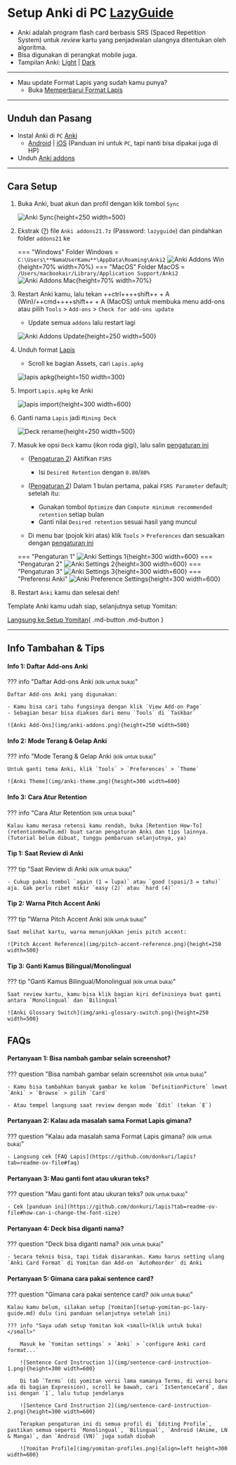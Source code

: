 # Setup Anki di PC [LazyGuide](https://lazyguidejp.github.io/jp-lazy-guide/setupAnki/)

- Anki adalah program flash card berbasis SRS (Spaced Repetition System) untuk _review_ kartu yang penjadwalan ulangnya ditentukan oleh algoritma.
- Bisa digunakan di perangkat mobile juga.
- Tampilan Anki: [Light](img/anki-pc-light.png) | [Dark](img/anki-pc-dark.png)

---

- Mau update Format Lapis yang sudah kamu punya?
    - Buka [Memperbarui Format Lapis](pembaruan-format-lapis.md)

---

## Unduh dan Pasang

- Instal Anki di `PC` [Anki](https://apps.ankiweb.net/)
    - [Android](https://play.google.com/store/apps/details?id=com.ichi2.anki&hl=en_US) | [iOS](https://apps.apple.com/us/app/ankimobile-flashcards/id373493387) (Panduan ini untuk `PC`, tapi nanti bisa dipakai juga di HP)
- Unduh [Anki addons](https://drive.google.com/drive/folders/1dfmYAp0eg_bhhAkohUISYaS6B6QOBtww?usp=sharing)

---

## Cara Setup
1. Buka Anki, buat akun dan profil dengan klik tombol `Sync`

    ![Anki Sync](img/anki-sync.png){height=250 width=500}

2. Ekstrak ([?](https://www.webhostinghub.com/help/learn/website/managing-files/extract-file)) file `Anki addons21.7z` (Password: `lazyguide`) dan pindahkan folder `addons21` ke 

    === "Windows"
        Folder Windows = `C:\Users\**NamaUserKamu**\AppData\Roaming\Anki2`
        ![Anki Addons Win](img/addons-directory.png){height=70% width=70%} 
    === "MacOS"
        Folder MacOS = `/Users/macbookair/Library/Application Support/Anki2`
        ![Anki Addons Mac](img/addons-directory-mac.jpg){height=70% width=70%}

3. Restart Anki kamu, lalu tekan ++ctrl++++shift++ + A (Win)/++cmd++++shift++ + A (MacOS) untuk membuka menu add-ons atau pilih `Tools` > `Add-ons` > `Check for add-ons update`
    - Update semua `addons` lalu restart lagi

    ![Anki Addons Update](img/addons-update.png){height=250 width=500}

4. Unduh format [Lapis](https://github.com/donkuri/lapis/releases/latest)
    - Scroll ke bagian Assets, cari `Lapis.apkg`

    ![lapis apkg](img/lapis-apkg.png){height=150 width=300}

5. Import `Lapis.apkg` ke Anki

    ![lapis import](img/lapis-import.png){height=300 width=600}

6. Ganti nama `Lapis` jadi `Mining Deck`

    ![Deck rename](img/deck-rename.png){height=250 width=500}

7. Masuk ke opsi `Deck` kamu (ikon roda gigi), lalu salin [pengaturan ini](setup-anki-pc-lazy-guide.md/#__tabbed_2_1)
    - ([Pengaturan 2](setup-anki-pc-lazy-guide.md/#__tabbed_2_2)) Aktifkan `FSRS`
        - Isi `Desired Retention` dengan `0.80`/`80%`
    - ([Pengaturan 2](setup-anki-pc-lazy-guide.md/#__tabbed_2_2)) Dalam 1 bulan pertama, pakai `FSRS Parameter` default; setelah itu:
        - Gunakan tombol `Optimize` dan `Compute minimum recommended retention` setiap bulan
        - Ganti nilai `Desired retention` sesuai hasil yang muncul

    - Di menu bar (pojok kiri atas) klik `Tools` > `Preferences` dan sesuaikan dengan [pengaturan ini](setup-anki-pc-lazy-guide.md/#__tabbed_2_5)

    === "Pengaturan 1"
        ![Anki Settings 1](img/anki-settings-1.png){height=300 width=600}
    === "Pengaturan 2"
        ![Anki Settings 2](img/anki-settings-2.png){height=300 width=600}
    === "Pengaturan 3"
        ![Anki Settings 3](img/anki-settings-3.png){height=300 width=600}
    === "Preferensi Anki"
        ![Anki Preference Settings](img/anki-preference-settings.png){height=300 width=600}

8. Restart `Anki` kamu dan selesai deh!

Template Anki kamu udah siap, selanjutnya setup Yomitan:

[Langsung ke Setup Yomitan](setup-yomitan-pc-lazy-guide.md){ .md-button .md-button }

---

## Info Tambahan & Tips

#### Info 1: Daftar Add-ons Anki

??? info "Daftar Add-ons Anki <small>(klik untuk buka)</small>"

    Daftar Add-ons Anki yang digunakan:

    - Kamu bisa cari tahu fungsinya dengan klik `View Add-on Page`
    - Sebagian besar bisa diakses dari menu `Tools` di `Taskbar`

    ![Anki Add-Ons](img/anki-addons.png){height=250 width=500}

#### Info 2: Mode Terang & Gelap Anki

??? info "Mode Terang & Gelap Anki <small>(klik untuk buka)</small>"

    Untuk ganti tema Anki, klik `Tools` > `Preferences` > `Theme`

    ![Anki Theme](img/anki-theme.png){height=300 width=600}

#### Info 3: Cara Atur Retention

??? info "Cara Atur Retention <small>(klik untuk buka)</small>"

    Kalau kamu merasa retensi kamu rendah, buka [Retention How-To](retentionHowTo.md) buat saran pengaturan Anki dan tips lainnya. (Tutorial belum dibuat, tunggu pembaruan selanjutnya, ya)

#### Tip 1: Saat Review di Anki

??? tip "Saat Review di Anki <small>(klik untuk buka)</small>"

    - Cukup pakai tombol `again (1 = lupa)` atau `good (spasi/3 = tahu)` aja. Gak perlu ribet mikir `easy (2)` atau `hard (4)`

#### Tip 2: Warna Pitch Accent Anki

??? tip "Warna Pitch Accent Anki <small>(klik untuk buka)</small>"

    Saat melihat kartu, warna menunjukkan jenis pitch accent:

    ![Pitch Accent Reference](img/pitch-accent-reference.png){height=250 width=500}

#### Tip 3: Ganti Kamus Bilingual/Monolingual

??? tip "Ganti Kamus Bilingual/Monolingual <small>(klik untuk buka)</small>"

    Saat review kartu, kamu bisa klik bagian kiri definisinya buat ganti antara `Monolingual` dan `Bilingual`

    ![Anki Glossary Switch](img/anki-glossary-switch.png){height=250 width=500}

## FAQs

#### Pertanyaan 1: Bisa nambah gambar selain screenshot?

??? question "Bisa nambah gambar selain screenshot <small>(klik untuk buka)</small>"

    - Kamu bisa tambahkan banyak gambar ke kolom `DefinitionPicture` lewat `Anki` > `Browse` > pilih `Card`

    - Atau tempel langsung saat review dengan mode `Edit` (tekan `E`)

#### Pertanyaan 2: Kalau ada masalah sama Format Lapis gimana?

??? question "Kalau ada masalah sama Format Lapis gimana? <small>(klik untuk buka)</small>"

    - Langsung cek [FAQ Lapis](https://github.com/donkuri/lapis?tab=readme-ov-file#faq)

#### Pertanyaan 3: Mau ganti font atau ukuran teks?

??? question "Mau ganti font atau ukuran teks? <small>(klik untuk buka)</small>"

    - Cek [panduan ini](https://github.com/donkuri/lapis?tab=readme-ov-file#how-can-i-change-the-font-size)

#### Pertanyaan 4: Deck bisa diganti nama?

??? question "Deck bisa diganti nama? <small>(klik untuk buka)</small>"

    - Secara teknis bisa, tapi tidak disarankan. Kamu harus setting ulang `Anki Card Format` di Yomitan dan Add-on `AutoReorder` di Anki

#### Pertanyaan 5: Gimana cara pakai sentence card?

??? question "Gimana cara pakai sentence card? <small>(klik untuk buka)</small>"

    Kalau kamu belum, silakan setup [Yomitan](setup-yomitan-pc-lazy-guide.md) dulu (ini panduan selanjutnya setelah ini)

    ??? info "Saya udah setup Yomitan kok <small>(klik untuk buka)</small>"

        Masuk ke `Yomitan settings` > `Anki` > `configure Anki card format...`

        ![Sentence Card Instruction 1](img/sentence-card-instruction-1.png){height=300 width=600}
        
        Di tab `Terms` (di yomitan versi lama namanya Terms, di versi baru ada di bagian Expression), scroll ke bawah, cari `IsSentenceCard`, dan isi dengan `1`, lalu tutup jendelanya

        ![Sentence Card Instruction 2](img/sentence-card-instruction-2.png){height=300 width=600}

        Terapkan pengaturan ini di semua profil di `Editing Profile`, pastikan semua seperti `Monolingual`, `Bilingual`, `Android (Anime, LN & Manga)`, dan `Android (VN)` juga sudah diubah

        ![Yomitan Profile](img/yomitan-profiles.png){align=left height=300 width=600}
